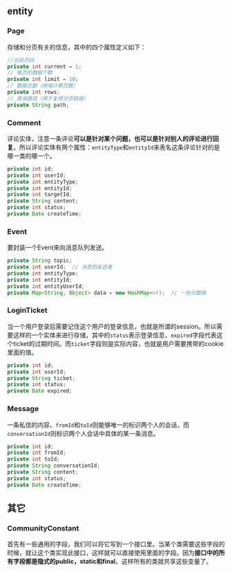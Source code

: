 

## entity

### Page

存储和分页有关的信息，其中的四个属性定义如下：

```java
//当前页码
private int current = 1;
// 每页的数据个数
private int limit = 10;
// 数据总数（用域计算页数）
private int rows;
// 查询路径（用于复用分页链接）
private String path;
```

### Comment

评论实体，注意一条评论**可以是针对某个问题，也可以是针对别人的评论进行回复**。所以评论实体有两个属性：`entityType`和`entityId`来表名这条评论针对的是哪一类的哪一个。

```java
private int id;
private int userId;
private int entityType;
private int entityId;
private int targetId;
private String content;
private int status;
private Date createTime;
```



### Event

要封装一个Event来向消息队列发送。

```java
private String topic;
private int userId;  // 消息的发送者
private int entityType;
private int entityId;
private int entityUserId;
private Map<String, Object> data = new HashMap<>();  // 一些元数据
```

### LoginTicket

当一个用户登录后需要记住这个用户的登录信息，也就是所谓的session。所以需要这样的一个实体来进行存储，其中的`status`表示登录信息，`expired`字段代表这个ticket的过期时间。而`ticket`字段则是实际内容，也就是用户需要携带的cookie里面的值。

```java
private int id;
private int userId;
private String ticket;
private int status;
private Date expired;
```

### Message

一条私信的内容，`fromId`和`toId`则能够唯一的标识两个人的会话，而`conversationId`则标识两个人会话中具体的某一条消息。

```java
private int id;
private int fromId;
private int toId;
private String conversationId;
private String content;
private int status;
private Date createTime;
```





## 其它

### CommunityConstant

首先有一些通用的字段，我们可以将它写到一个接口里。当某个类需要这些字段的时候，就让这个类实现此接口，这样就可以直接使用里面的字段。因为**接口中的所有字段都是隐式的public，static和final**。这样所有的类就共享这些变量了。